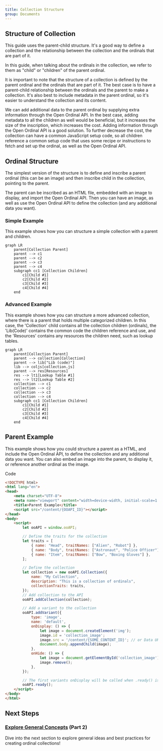 ```yaml
---
title: Collection Structure
group: Documents
---
```

## Structure of Collection
This guide uses the parent-child structure. It's a good way to define a collection and the relationship between the collection and the ordinals that are part of it. 

In this guide, when talking about the ordinals in the collection, we refer to them as "child" or "children" of the parent ordinal.

It is important to note that the structure of a collection is defined by the parent ordinal and the ordinals that are part of it. The best case is to have a parent-child relationship between the ordinals and the parent to make a collection. It's also best to include metadata in the parent ordinal, so it's easier to understand the collection and its content. 

We can add additional data to the parent ordinal by supplying extra information through the Open Ordinal API. In the best case, adding metadata to all the children as well would be beneficial, but it increases the size of the inscription, which increases the cost. Adding information through the Open Ordinal API is a good solution. To further decrease the cost, the collection can have a common JavaScript setup code, so all children reference a common setup code that uses some recipe or instructions to fetch and set up the ordinal, as well as the Open Ordinal API.

## Ordinal Structure
The simplest version of the structure is to define and inscribe a parent ordinal (this can be an image) and then inscribe child in the collection, pointing to the parent.

The parent can be inscribed as an HTML file, embedded with an image to display, and import the Open Ordinal API. Then you can have an image, as well as use the Open Ordinal API to define the collection (and any additional data you want).

### Simple Example
This example shows how you can structure a simple collection with a parent and children.

```mermaid
graph LR
    parent[Collection Parent]
    parent --> c1
    parent --> c2
    parent --> c3
    parent --> c4
    subgraph cc1 [Collection Children]
        c1[Child #1]
        c2[Child #2]
        c3[Child #3]
        c4[Child #4]
    end
```

### Advanced Example
This example shows how you can structure a more advanced collection, where there is a parent that holds multiple categorized children. In this case, the 'Collection' child contains all the collection children (ordinals), the 'Lib(Code)' contains the common code the children reference and use, and the 'Resources' contains any resources the children need, such as lookup tables.

```mermaid
graph LR
    parent[Collection Parent]
    parent --> collection[Collection]
    parent --> lib["Lib (code)"]
    lib --> coljs[collection.js]
    parent --> res[Resources]
    res --> lt1[Lookup Table #1]
    res --> lt2[Lookup Table #2]
    collection --> c1
    collection --> c2
    collection --> c3
    collection --> c4
    subgraph cc1 [Collection Children]
        c1[Child #1]
        c2[Child #2]
        c3[Child #3]
        c4[Child #4]
    end
```

## Parent Example
This example shows how you could structure a parent as a HTML, and include the Open Ordinal API, to define the collection and any additional data you want. You can also embed an image into the parent, to display it, or reference another ordinal as the image.

Code
```html
<!DOCTYPE html>
<html lang="en">
<head>
    <meta charset="UTF-8">
    <meta name="viewport" content="width=device-width, initial-scale=1.0">
    <title>Parent Example</title>
    <script src="/content/{OOAPI_ID}"></script>
</head>
<body>
    <script>
        let ooAPI = window.ooAPI;

        // Define the traits for the collection
        let traits = [
            { name: "Head", traitNames: ["Alien", "Robot"] },
            { name: "Body", traitNames: ["Astronaut", "Police Officer"] },
            { name: "Item", traitNames: ["Bow", "Boxing Gloves"] },
        ];

        // Define the collection
        let collection = new ooAPI.Collection({
            name: "My Collection",
            description: "This is a collection of ordinals",
            collectionTraits: traits,
        });
        // Add collection to the API
        ooAPI.addCollection(collection);

        // Add a variant to the collection
        ooAPI.addVariant({
            type: 'image',
            name: 'default',
            onDisplay: () => {
                let image = document.createElement('img');
                image.id = 'collection_image';
                image.src = '/content/{SOME_CONTENT_ID}'; // or Data URL
                document.body.appendChild(image);
            },
            onHide: () => {
                let image = document.getElementById('collection_image');
                image.remove();
            },
        });

        // The first variants onDisplay will be called when .ready() is called.
        ooAPI.ready();
    </script>
</body>
</html>
```

## Next Steps

### [Explore General Concepts](2_General.md) (Part 2)

Dive into the next section to explore general ideas and best practices for creating ordinal collections!

